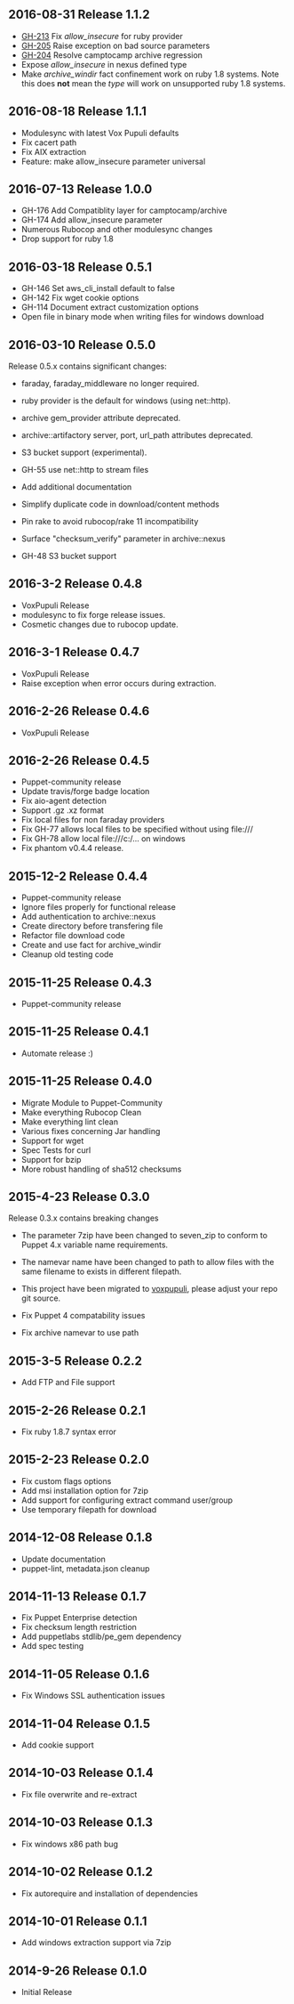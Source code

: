 ## 2016-08-31 Release 1.1.2

  * [GH-213](https://github.com/voxpupuli/puppet-archive/issues/213) Fix *allow_insecure* for ruby provider
  * [GH-205](https://github.com/voxpupuli/puppet-archive/issues/205) Raise exception on bad source parameters
  * [GH-204](https://github.com/voxpupuli/puppet-archive/issues/204) Resolve camptocamp archive regression
  * Expose *allow_insecure* in nexus defined type
  * Make *archive_windir* fact confinement work on ruby 1.8 systems.  Note this does **not** mean the *type* will work on unsupported ruby 1.8 systems.


## 2016-08-18 Release 1.1.1

  * Modulesync with latest Vox Pupuli defaults
  * Fix cacert path
  * Fix AIX extraction
  * Feature: make allow_insecure parameter universal


## 2016-07-13 Release 1.0.0

  * GH-176 Add Compatiblity layer for camptocamp/archive
  * GH-174 Add allow_insecure parameter
  * Numerous Rubocop and other modulesync changes
  * Drop support for ruby 1.8


## 2016-03-18 Release 0.5.1

  * GH-146 Set aws_cli_install default to false
  * GH-142 Fix wget cookie options
  * GH-114 Document extract customization options
  * Open file in binary mode when writing files for windows download


## 2016-03-10 Release 0.5.0

Release 0.5.x contains significant changes:

  * faraday, faraday_middleware no longer required.
  * ruby provider is the default for windows (using net::http).
  * archive gem_provider attribute deprecated.
  * archive::artifactory server, port, url_path attributes deprecated.
  * S3 bucket support (experimental).

  * GH-55 use net::http to stream files
  * Add additional documentation
  * Simplify duplicate code in download/content methods
  * Pin rake to avoid rubocop/rake 11 incompatibility
  * Surface "checksum_verify" parameter in archive::nexus
  * GH-48 S3 bucket support


## 2016-3-2 Release 0.4.8

  * VoxPupuli Release
  * modulesync to fix forge release issues.
  * Cosmetic changes due to rubocop update.


## 2016-3-1 Release 0.4.7

  * VoxPupuli Release
  * Raise exception when error occurs during extraction.

## 2016-2-26 Release 0.4.6

  * VoxPupuli Release


## 2016-2-26 Release 0.4.5

  * Puppet-community release
  * Update travis/forge badge location
  * Fix aio-agent detection
  * Support .gz .xz format
  * Fix local files for non faraday providers
  * Fix GH-77 allows local files to be specified without using file:///
  * Fix GH-78 allow local file:///c:/... on windows
  * Fix phantom v0.4.4 release.


## 2015-12-2 Release 0.4.4

  * Puppet-community release
  * Ignore files properly for functional release
  * Add authentication to archive::nexus
  * Create directory before transfering file
  * Refactor file download code
  * Create and use fact for archive_windir
  * Cleanup old testing code


## 2015-11-25 Release 0.4.3

  * Puppet-community release


## 2015-11-25 Release 0.4.1

  * Automate release :)


## 2015-11-25 Release 0.4.0

  * Migrate Module to Puppet-Community
  * Make everything Rubocop Clean
  * Make everything lint clean
  * Various fixes concerning Jar handling
  * Support for wget
  * Spec Tests for curl
  * Support for bzip
  * More robust handling of sha512 checksums


## 2015-4-23 Release 0.3.0

Release 0.3.x contains breaking changes

  * The parameter 7zip have been changed to seven_zip to conform to Puppet 4.x variable name requirements.
  * The namevar name have been changed to path to allow files with the same filename to exists in different filepath.
  * This project have been migrated to [voxpupuli](https://github.com/voxpupuli/puppet-archive), please adjust your repo git source.

  * Fix Puppet 4 compatability issues
  * Fix archive namevar to use path


## 2015-3-5 Release 0.2.2

  * Add FTP and File support


## 2015-2-26 Release 0.2.1

  * Fix ruby 1.8.7 syntax error


## 2015-2-23 Release 0.2.0

  * Fix custom flags options
  * Add msi installation option for 7zip
  * Add support for configuring extract command user/group
  * Use temporary filepath for download


## 2014-12-08 Release 0.1.8

  * Update documentation
  * puppet-lint, metadata.json cleanup


## 2014-11-13 Release 0.1.7

  * Fix Puppet Enterprise detection
  * Fix checksum length restriction
  * Add puppetlabs stdlib/pe_gem dependency
  * Add spec testing


## 2014-11-05 Release 0.1.6

  * Fix Windows SSL authentication issues


## 2014-11-04 Release 0.1.5

  * Add cookie support


## 2014-10-03 Release 0.1.4

  * Fix file overwrite and re-extract


## 2014-10-03 Release 0.1.3

  * Fix windows x86 path bug


## 2014-10-02 Release 0.1.2

  * Fix autorequire and installation of dependencies


## 2014-10-01 Release 0.1.1

  * Add windows extraction support via 7zip


## 2014-9-26 Release 0.1.0

  * Initial Release
